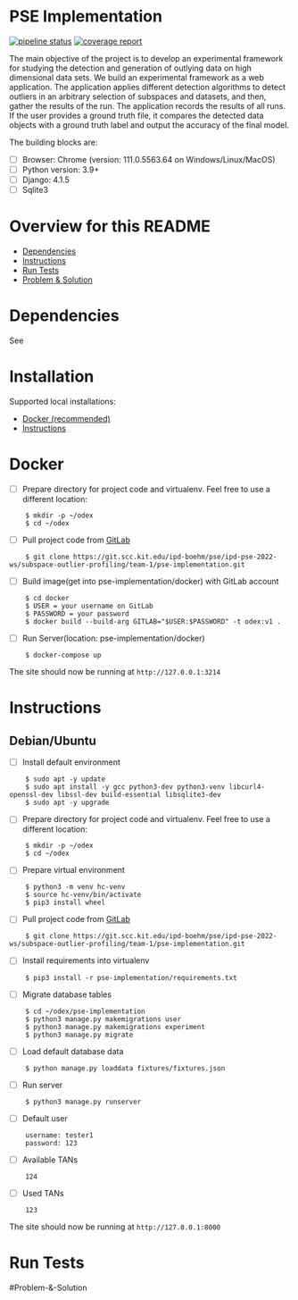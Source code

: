 # PSE Implementation 
[![pipeline status](https://git.scc.kit.edu/ipd-boehm/pse/ipd-pse-2022-ws/subspace-outlier-profiling/team-1/pse-implementation/badges/main/pipeline.svg)](https://git.scc.kit.edu/ipd-boehm/pse/ipd-pse-2022-ws/subspace-outlier-profiling/team-1/pse-implementation/-/commits/main)
[![coverage report](https://git.scc.kit.edu/ipd-boehm/pse/ipd-pse-2022-ws/subspace-outlier-profiling/team-1/pse-implementation/badges/main/coverage.svg)](https://git.scc.kit.edu/ipd-boehm/pse/ipd-pse-2022-ws/subspace-outlier-profiling/team-1/pse-implementation/-/commits/main)


The main objective of the project is to develop an experimental framework for studying the detection and generation of outlying data on high dimensional data sets. We build an experimental framework as a web application. The application applies different detection algorithms to detect outliers in an arbitrary selection of subspaces and datasets, and then, gather the results of the run. The application records the results of all runs. If the user provides a ground truth file, it compares the detected data objects with a ground truth label and output the accuracy of the final model.

The building blocks are:
- [ ] Browser: Chrome (version: 111.0.5563.64 on Windows/Linux/MacOS)
- [ ] Python version: 3.9+
- [ ] Django: 4.1.5
- [ ] Sqlite3

# Overview for this README
- [Dependencies](#dependencies)
- [Instructions](#installation)
- [Run Tests](#run-Tests)
- [Problem & Solution](#problem-&-solution)

# Dependencies
See 


# Installation
Supported local installations:
- [Docker (recommended)](#docker)
- [Instructions](#instructions)


# Docker
- [ ] Prepare directory for project code and virtualenv. Feel free to use a different location:
```
    $ mkdir -p ~/odex
    $ cd ~/odex
```

- [ ] Pull project code from [GitLab](https://git.scc.kit.edu/ipd-boehm/pse/ipd-pse-2022-ws/subspace-outlier-profiling/team-1/pse-implementation)
```
    $ git clone https://git.scc.kit.edu/ipd-boehm/pse/ipd-pse-2022-ws/subspace-outlier-profiling/team-1/pse-implementation.git
```

- [ ] Build image(get into pse-implementation/docker) with GitLab account
```
    $ cd docker
    $ USER = your username on GitLab
    $ PASSWORD = your password
    $ docker build --build-arg GITLAB="$USER:$PASSWORD" -t odex:v1 .
```
- [ ] Run Server(location: pse-implementation/docker)
```
    $ docker-compose up
```

The site should now be running at `http://127.0.0.1:3214`

# Instructions

## Debian/Ubuntu
- [ ] Install default environment
```
    $ sudo apt -y update
    $ sudo apt install -y gcc python3-dev python3-venv libcurl4-openssl-dev libssl-dev build-essential libsqlite3-dev
    $ sudo apt -y upgrade
```

- [ ] Prepare directory for project code and virtualenv. Feel free to use a different location:
```
    $ mkdir -p ~/odex
    $ cd ~/odex
```

- [ ] Prepare virtual environment
```
    $ python3 -m venv hc-venv
    $ source hc-venv/bin/activate
    $ pip3 install wheel 
```

- [ ] Pull project code from [GitLab](https://git.scc.kit.edu/ipd-boehm/pse/ipd-pse-2022-ws/subspace-outlier-profiling/team-1/pse-implementation)
```
    $ git clone https://git.scc.kit.edu/ipd-boehm/pse/ipd-pse-2022-ws/subspace-outlier-profiling/team-1/pse-implementation.git
```

- [ ] Install requirements into virtualenv
```
    $ pip3 install -r pse-implementation/requirements.txt
```

- [ ] Migrate database tables
```
    $ cd ~/odex/pse-implementation
    $ python3 manage.py makemigrations user
    $ python3 manage.py makemigrations experiment
    $ python3 manage.py migrate
```

- [ ] Load default database data
```
    $ python manage.py loaddata fixtures/fixtures.json
```

- [ ] Run server
```
    $ python3 manage.py runserver
```

- [ ] Default user
```
    username: tester1
    password: 123
```

- [ ] Available TANs
```
    124
```

- [ ] Used TANs
```
    123
```

The site should now be running at `http://127.0.0.1:8000`

# Run Tests


#Problem-&-Solution
